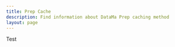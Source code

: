 ```yaml
---
title: Prep Cache
description: Find information about DataMa Prep caching method
layout: page
---
```

Test